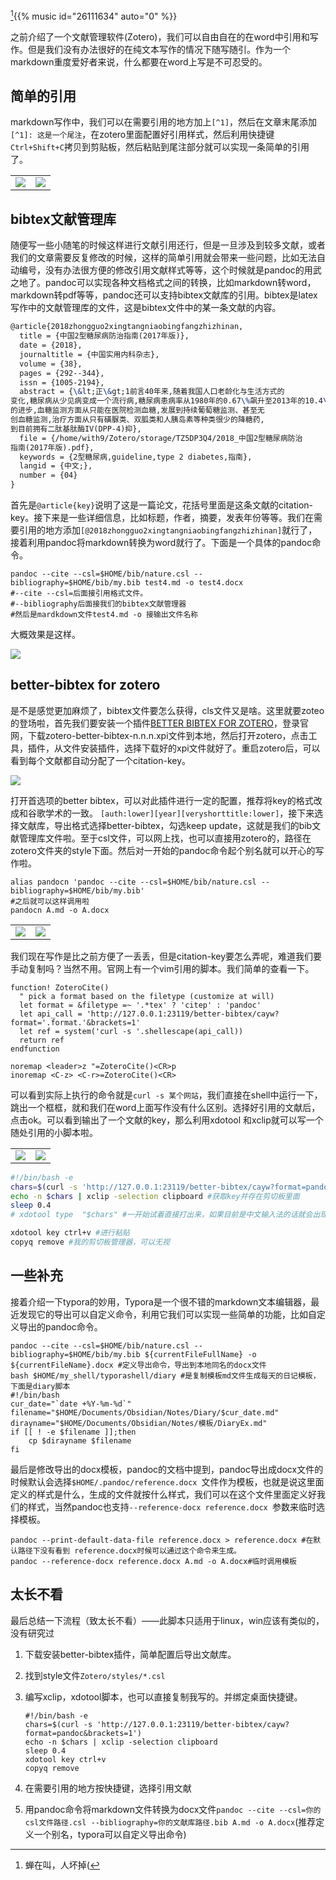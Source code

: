 [^1]{{% music id="26111634" auto="0" %}}

之前介绍了一个文献管理软件(Zotero)，我们可以自由自在的在word中引用和写作。但是我们没有办法很好的在纯文本写作的情况下随写随引。作为一个markdown重度爱好者来说，什么都要在word上写是不可忍受的。

## 简单的引用

markdown写作中，我们可以在需要引用的地方加上`[^1]`，然后在文章末尾添加`[^1]: 这是一个尾注`，在zotero里面配置好引用样式，然后利用快捷键`Ctrl+Shift+C`拷贝到剪贴板，然后粘贴到尾注部分就可以实现一条简单的引用了。

<!-- ![](/img/zotero_and_latex/Screenshot_20210714_010708.png)

![](/img/zotero_and_latex/image-20210714011314627.png) -->

<table><tr>
<td><img src=/img/zotero_and_latex/Screenshot_20210714_010708.png ></td>
<td><img src=/img/zotero_and_latex/image-20210714011314627.png ></td>
</tr></table>

## bibtex文献管理库

随便写一些小随笔的时候这样进行文献引用还行，但是一旦涉及到较多文献，或者我们的文章需要反复修改的时候，这样的简单引用就会带来一些问题，比如无法自动编号，没有办法很方便的修改引用文献样式等等，这个时候就是pandoc的用武之地了。pandoc可以实现各种文档格式之间的转换，比如markdown转word，markdown转pdf等等，pandoc还可以支持bibtex文献库的引用。bibtex是latex写作中的文献管理库的文件，这是bibtex文件中的某一条文献的内容。

```latex
@article{2018zhongguo2xingtangniaobingfangzhizhinan,
  title = {中国2型糖尿病防治指南(2017年版)},
  date = {2018},
  journaltitle = {中国实用内科杂志},
  volume = {38},
  pages = {292--344},
  issn = {1005-2194},
  abstract = {\&lt;正\&gt;1前言40年来,随着我国人口老龄化与生活方式的
变化,糖尿病从少见病变成一个流行病,糖尿病患病率从1980年的0.67\%飙升至2013年的10.4\%。相应地,科学技术的发展也带来我们对糖尿病的认识和诊疗上
的进步,血糖监测方面从只能在医院检测血糖,发展到持续葡萄糖监测、甚至无
创血糖监测,治疗方面从只有磺脲类、双胍类和人胰岛素等种类很少的降糖药,
到目前拥有二肽基肽酶IV(DPP-4)抑},
  file = {/home/with9/Zotero/storage/TZ5DP3Q4/2018_中国2型糖尿病防治
指南(2017年版).pdf},
  keywords = {2型糖尿病,guideline,type 2 diabetes,指南},
  langid = {中文;},
  number = {04}
}
```

首先是`@article{key}`说明了这是一篇论文，花括号里面是这条文献的citation-key。接下来是一些详细信息，比如标题，作者，摘要，发表年份等等。我们在需要引用的地方添加`[@2018zhongguo2xingtangniaobingfangzhizhinan]`就行了，接着利用pandoc将markdown转换为word就行了。下面是一个具体的pandoc命令。

```shell
pandoc --cite --csl=$HOME/bib/nature.csl --bibliography=$HOME/bib/my.bib test4.md -o test4.docx
#--cite --csl=后面接引用格式文件。
#--bibliography后面接我们的bibtex文献管理器
#然后是mardkdown文件test4.md -o 接输出文件名称
```
大概效果是这样。

![](/img/zotero_and_latex/image-20210714013748389.png)

## better-bibtex for zotero

是不是感觉更加麻烦了，bibtex文件要怎么获得，cls文件又是啥。这里就要zoteo的登场啦，首先我们要安装一个插件[BETTER BIBTEX FOR ZOTERO](https://retorque.re/zotero-better-bibtex/)，登录官网，下载zotero-better-bibtex-n.n.n.xpi文件到本地，然后打开zotero，点击工具，插件，从文件安装插件，选择下载好的xpi文件就好了。重启zotero后，可以看到每个文献都自动分配了一个citation-key。

![](/img/zotero_and_latex/image-20210714015052778.png)

打开首选项的better bibtex，可以对此插件进行一定的配置，推荐将key的格式改成和谷歌学术的一致。 `[auth:lower][year][veryshorttitle:lower]`，接下来选择文献库，导出格式选择better-bibtex，勾选keep update，这就是我们的bib文献管理库文件啦。至于csl文件，可以网上找，也可以直接用zotero的，路径在zotero文件夹的style下面。然后对一开始的pandoc命令起个别名就可以开心的写作啦。

```shell
alias pandocn 'pandoc --cite --csl=$HOME/bib/nature.csl --bibliography=$HOME/bib/my.bib'
#之后就可以这样调用啦
pandocn A.md -o A.docx
```



<!-- ![](/img/zotero_and_latex/image-20210714015412520.png)

![](/img/zotero_and_latex/image-20210714015848499.png) -->

<table><tr>
<td><img src=/img/zotero_and_latex/image-20210714015412520.png ></td>
<td><img src=/img/zotero_and_latex/image-20210714015848499.png ></td>
</tr></table>

我们现在写作是比之前方便了一丢丢，但是citation-key要怎么弄呢，难道我们要手动复制吗？当然不用。官网上有一个vim引用的脚本。我们简单的查看一下。

```shell
function! ZoteroCite()
  " pick a format based on the filetype (customize at will)
  let format = &filetype =~ '.*tex' ? 'citep' : 'pandoc'
  let api_call = 'http://127.0.0.1:23119/better-bibtex/cayw?format='.format.'&brackets=1'
  let ref = system('curl -s '.shellescape(api_call))
  return ref
endfunction

noremap <leader>z "=ZoteroCite()<CR>p
inoremap <C-z> <C-r>=ZoteroCite()<CR>
```

可以看到实际上执行的命令就是`curl -s 某个网站`，我们直接在shell中运行一下，跳出一个框框，就和我们在word上面写作没有什么区别。选择好引用的文献后，点击ok。可以看到输出了一个文献的key，那么利用xdotool 和xclip就可以写一个随处引用的小脚本啦。

<!-- ![](/img/zotero_and_latex/image-20210714021119575.png)

![](/img/zotero_and_latex/image-20210714021312563.png) -->

<table><tr>
<td><img src=/img/zotero_and_latex/image-20210714021119575.png ></td>
<td><img src=/img/zotero_and_latex/image-20210714021312563.png ></td>
</tr></table>

```bash
#!/bin/bash -e
chars=$(curl -s 'http://127.0.0.1:23119/better-bibtex/cayw?format=pandoc&brackets=1')
echo -n $chars | xclip -selection clipboard #获取key并存在剪切板里面
sleep 0.4
# xdotool type  "$chars" #一开始试着直接打出来，如果目前是中文输入法的话就会出现一些糟糕的情况，比如「@溜018基于包大豆inzucexuk]，所以选择用粘贴版来处理

xdotool key ctrl+v #进行粘贴
copyq remove #我的剪切板管理器，可以无视
```

## 一些补充

接着介绍一下typora的妙用，Typora是一个很不错的markdown文本编辑器，最近发现它的导出可以自定义命令，利用它我们可以实现一些简单的功能，比如自定义导出的pandoc命令。

```shell
pandoc --cite --csl=$HOME/bib/nature.csl --bibliography=$HOME/bib/my.bib ${currentFileFullName} -o ${currentFileName}.docx #定义导出命令，导出到本地同名的docx文件
bash $HOME/my_shell/typorashell/diary #是复制模板md文件生成每天的日记模板，下面是diary脚本
#!/bin/bash
cur_date="`date +%Y-%m-%d`"
filename="$HOME/Documents/Obsidian/Notes/Diary/$cur_date.md"
dirayname="$HOME/Documents/Obsidian/Notes/模板/DiaryEx.md"
if [[ ! -e $filename ]];then
    cp $dirayname $filename
fi
```

最后是修改导出的docx模板，pandoc的文档中提到，pandoc导出成docx文件的时候默认会选择`$HOME/.pandoc/reference.docx `文件作为模板，也就是说这里面定义的样式是什么，生成的文件就按什么样式，我们可以在这个文件里面定义好我们的样式，当然pandoc也支持`--reference-docx reference.docx `参数来临时选择模板。

```shell
pandoc --print-default-data-file reference.docx > reference.docx #在默认路径下没有看到 reference.docx时候可以通过这个命令来生成。
pandoc --reference-docx reference.docx A.md -o A.docx#临时调用模板
```

## 太长不看

最后总结一下流程（致太长不看）——此脚本只适用于linux，win应该有类似的，没有研究过

1. 下载安装better-bibtex插件，简单配置后导出文献库。

1. 找到style文件`Zotero/styles/*.csl`

1. 编写xclip，xdotool脚本，也可以直接复制我写的。并绑定桌面快捷键。

    ```shell
    #!/bin/bash -e
    chars=$(curl -s 'http://127.0.0.1:23119/better-bibtex/cayw?format=pandoc&brackets=1')
    echo -n $chars | xclip -selection clipboard 
    sleep 0.4
    xdotool key ctrl+v 
    copyq remove 
    ```

1. 在需要引用的地方按快捷键，选择引用文献

1. 用pandoc命令将markdown文件转换为docx文件`pandoc --cite --csl=你的csl文件路径.csl --bibliography=你的文献库路径.bib A.md -o A.docx`(推荐定义一个别名，typora可以自定义导出命令)

[^1]: 蝉在叫，人坏掉(